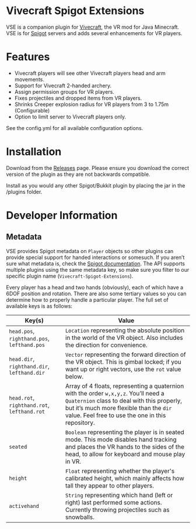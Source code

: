 # Vivecraft Spigot Extensions
VSE is a companion plugin for [Vivecraft](http://www.vivecraft.org), the VR mod for Java Minecraft. 
VSE is for [Spigot](https://www.spigotmc.org/) servers and adds several enhancements for VR players.

# Features
 - Vivecraft players will see other Vivecraft players head and arm movements.
 - Support for Vivecraft 2-handed archery.
 - Assign permission groups for VR players.
 - Fixes projectiles and dropped items from VR players.
 - Shrinks Creeper explosion radius for VR players from 3 to 1.75m (Configurable)
 - Option to limit server to Vivecraft players only.

See the config.yml for all available configuration options.

# Installation
Download from the [Releases](https://github.com/Ferrarisrex/Customised-Vivecraft-Paper-Extentions/releases) page. Please ensure you download the correct version of the plugin as they are not backwards compatible.

Install as you would any other Spigot/Bukkit plugin by placing the jar in the /plugins folder. 

# Developer Information
## Metadata
VSE provides Spigot metadata on `Player` objects so other plugins can provide special support for handed interactions or somesuch. If you aren’t sure what metadata is, check the [Spigot documentation](https://hub.spigotmc.org/javadocs/spigot/org/bukkit/metadata/Metadatable.html). The API supports multiple plugins using the same metadata key, so make sure you filter to our specific plugin name (`Vivecraft-Spigot-Extensions`).

Every player has a head and two hands (obviously), each of which have a 6DOF position and rotation. There are also some tertiary values so you can determine how to properly handle a particular player. The full set of available keys is as follows:

Key(s) | Value
--- | -----
`head.pos`, `righthand.pos`, `lefthand.pos` | `Location` representing the absolute position in the world of the VR object. Also includes the direction for convenience.
`head.dir`, `righthand.dir`, `lefthand.dir` | `Vector` representing the forward direction of the VR object. This is gimbal locked; if you want up or right vectors, use the `rot` value below.
`head.rot`, `righthand.rot`, `lefthand.rot` | Array of 4 floats, representing a quaternion with the order `w,x,y,z`. You’ll need a `Quaternion` class to deal with this properly, but it’s much more flexible than the `dir` value. Feel free to use the one in this repository.
`seated` | `Boolean` representing the player is in seated mode. This mode disables hand tracking and places the VR hands to the sides of the head, to allow for keyboard and mouse play in VR.
`height` | `Float` representing whether the player's calibrated height, which mainly affects how tall they appear to other players.
`activehand` | `String` representing which hand (left or right) last performed some actions. Currently throwing projectiles such as snowballs.
